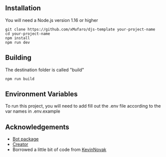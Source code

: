 ## Installation

You will need a Node.js version 1.16 or higher 

```
git clone https://github.com/xMufaro/djs-template your-project-name
cd your-project-name
npm install
npm run dev
```

## Building

The destination folder is called "build"

```
npm run build
```

## Environment Variables

To run this project, you will need to add fill out the .env file according to the var names in .env.example


## Acknowledgements

 - [Bot package](https://discord.js.org/#/)
 - [Creator](https://mufaro.me)
 - Borrowed a little bit of code from [KevinNovak](https://github.com/KevinNovak/Discord-Bot-TypeScript-Template)